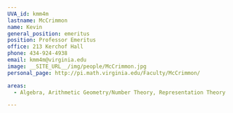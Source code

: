 ```yaml
---
UVA_id: kmm4m
lastname: McCrimmon
name: Kevin
general_position: emeritus
position: Professor Emeritus
office: 213 Kerchof Hall
phone: 434-924-4938
email: kmm4m@virginia.edu
image: __SITE_URL__/img/people/McCrimmon.jpg
personal_page: http://pi.math.virginia.edu/Faculty/McCrimmon/

areas:
  - Algebra, Arithmetic Geometry/Number Theory, Representation Theory

---
```

